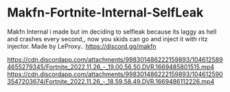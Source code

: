 # Makfn-Fortnite-Internal-SelfLeak
Makfn Internal i made but im deciding to selfleak because its laggy as hell and crashes every second,,
now you skids can go and inject it with ritz injector.
Made by LeProxy.. https://discord.gg/makfn 

https://cdn.discordapp.com/attachments/998301486222159893/1046125894655279345/Fortnite_2022.11.26_-_19.00.56.50.DVR.1669485801515.mp4
https://cdn.discordapp.com/attachments/998301486222159893/1046125903547203674/Fortnite_2022.11.26_-_18.59.58.49.DVR.1669486112226.mp4

